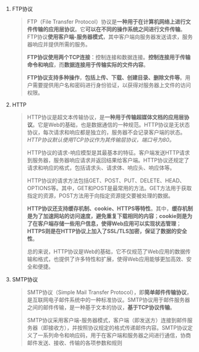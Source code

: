 1. FTP协议

   > FTP（File Transfer Protocol）协议是**一种用于在计算机网络上进行文件传输的应用层协议**。它**可以在不同的操作系统之间进行文件传输**。FTP协议**使用客户端-服务器模式**，其中客户端向服务器发送请求，服务器响应并提供所需的服务。
   >
   > **FTP协议使用两个TCP连接**：控制连接和数据连接。**控制连接用于传输命令和响应**，而**数据连接用于传输实际的文件内容**。
   >
   > **FTP协议支持多种操作**，**包括上传、下载、创建目录、删除文件等**。用户需要提供用户名和密码进行身份验证，以获得对服务器上文件的访问权限。

2. HTTP

   > HTTP协议是超文本传输协议，是**一种用于传输超媒体文档的应用层协议**。它是Web的基础，也是数据通信的一种规范。HTTP协议是无状态协议，每次请求和响应都是独立的，服务器不会记录客户端的状态。*HTTP协议默认使用TCP协议作为其传输层协议，端口号为80。*
   >
   > HTTP协议的请求-响应模型是其最基本的特征。客户端发送HTTP请求到服务器，服务器响应请求并返回结果给客户端。HTTP协议还规定了请求和响应的格式，包括请求头、请求体、响应头、响应体等。
   >
   > HTTP协议的请求方法包括GET、POST、PUT、DELETE、HEAD、OPTIONS等。其中，GET和POST是最常用的方法。GET方法用于获取指定的资源，POST方法用于向指定资源提交要被处理的数据。
   >
   > **HTTP协议还支持缓存机制、cookie、HTTPS等特性**。其中，**缓存机制是为了加速网站的访问速度，避免重复下载相同的内容**；**cookie则是为了在客户端存储一些用户信息，使得Web应用可以实现状态管理**；**HTTPS则是在HTTP协议上加入了SSL/TLS加密，保证了数据的安全性**。
   >
   > 总的来说，HTTP协议是Web的基础，它不仅规范了Web应用的数据传输和格式，也提供了许多特性和扩展，使得Web应用能够更加高效、安全和便捷。

3. SMTP协议

   > SMTP协议（Simple Mail Transfer Protocol），即**简单邮件传输协议**，是互联网电子邮件系统中的一种标准协议。SMTP协议用于邮件服务器之间的邮件传输，是一种基于文本的协议，**基于TCP协议传输**。
   >
   > SMTP协议采用客户端-服务器模式，客户端（即发送方）连接到邮件服务器（即接收方），并按照协议规定的格式传递邮件内容。SMTP协议定义了一系列命令和响应码，用于在客户端和服务器之间进行通信，协商邮件发送、接收、传输的各项参数和规则



